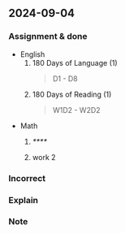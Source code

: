 ## 2024-09-04

### Assignment & done

- English
  1. 180 Days of Language (1)
     > D1 - D8
  2. 180 Days of Reading (1)
     > W1D2 - W2D2
- Math
  1. _****_

  2. work 2

### Incorrect

### Explain

### Note
